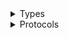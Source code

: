<details>
<summary>Types</summary>

  - [MediaStoreDataClient](/aws-sdk-swift/reference/0.x/AWSMediaStoreData/MediaStoreDataClient)
  - [MediaStoreDataClient.MediaStoreDataClientConfiguration](/aws-sdk-swift/reference/0.x/AWSMediaStoreData/MediaStoreDataClient.MediaStoreDataClientConfiguration)
  - [MediaStoreDataClientLogHandlerFactory](/aws-sdk-swift/reference/0.x/AWSMediaStoreData/MediaStoreDataClientLogHandlerFactory)
  - [MediaStoreDataClientTypes](/aws-sdk-swift/reference/0.x/AWSMediaStoreData/MediaStoreDataClientTypes)

</details>

<details>
<summary>Protocols</summary>

  - [MediaStoreDataClientProtocol](/aws-sdk-swift/reference/0.x/AWSMediaStoreData/MediaStoreDataClientProtocol)

</details>
